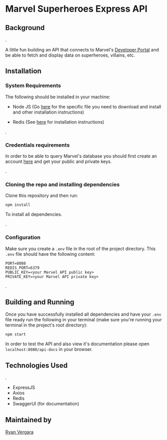 # Marvel Superheroes Express API

## Background

.

A little fun building an API that connects to Marvel's [Developer Portal](https://developer.marvel.com/) and be able to fetch and display data on superheroes, villains, etc.

## Installation

### System Requirements

The following should be installed in your machine:

- Node JS (Go [here](https://nodejs.org/en/download/) for the specific file you need to download and install and other installation instructions)

- Redis (See [here](https://redis.io/topics/quickstart) for installation instructions)

.

### Credentials requirements

In order to be able to query Marvel's database you should first create an account [here](https://www.marvel.com/signin?referer=https%3A%2F%2Fdeveloper.marvel.com%2Faccount) and get your public and private keys.

.

### Cloning the repo and installing dependencies

Clone this repository and then run:

```
npm install
```

To install all dependencies.

.

### Configuration

Make sure you create a `.env` file in the root of the project directory. This `.env` file should have the following content:

```
PORT=8080
REDIS_PORT=6379
PUBLIC_KEY=<your Marvel API public key>
PRIVATE_KEY=<your Marvel API private key>
```

.

## Building and Running

Once you have successfully installed all dependencies and have your `.env` file ready run the following in your terminal (make sure you're running your terminal in the project's root directory):

```
npm start
```

In order to test the API and also view it's documentation please open `localhost:8080/api-docs` in your browser.

## Technologies Used

.

- ExpressJS
- Axios
- Redis
- SwaggerUI (for documentation)

## Maintained by

[Ryan Vergara](https://linkedin.com/in/rvvergara)
